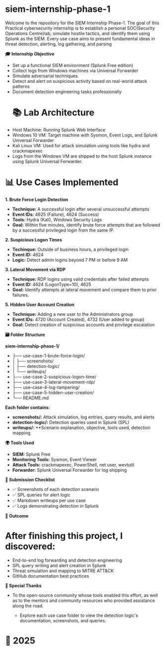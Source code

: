 # siem-internship-phase-1
Welcome to the repository for the SIEM Internship Phase-1.
The goal of this Practical cybersecurity internship is to establish a personal SOC(Security Operations Centre)lab, simulate hostile tactics, and identify them using Splunk as the SIEM. Every use case aims to present fundamental ideas in threat detection, alerting, log gathering, and parsing


**🎓 Internship Objective**
- Set up a functional SIEM environment (Splunk Free edition)
- Collect logs from Windows machines via Universal Forwarder
- Simulate adversarial techniques
- Detect and alert on suspicious activity based on real-world attack patterns
- Document detection engineering tasks professionally
  # 📚 Lab Architecture
- Host Machine: Running Splunk Web Interface
- Windows 10 VM: Target machine with Sysmon, Event Logs, and Splunk Universal Forwarder
- Kali Linux VM: Used for attack simulation using tools like hydra and crackmapexec
- Logs from the Windows VM are shipped to the host Splunk instance using Splunk Universal Forwarder.


# 📊 Use Cases Implemented
**1. Brute Force Login Detection**
 - **Technique:** A successful login after several unsuccessful attempts
 - **Event IDs:** 4625 (Failure), 4624 (Success)
 - **Tools:** Hydra (Kali), Windows Security Logs
 -   **Goal:** Within five minutes, identify brute force attempts that are followed by a successful privileged login from the same IP.


**2. Suspicious Logon Times**
- **Techinque:** Outside of business hours, a privileged login
- **Event ID:** 4624
- **Logic:** Detect admin logins beyond 7 PM or before 9 AM


**3. Lateral Movement via RDP**
-  **Technique:** RDP logins using valid credentials after failed attempts
-  **Event ID:** 4624 (LogonType=10), 4625
-  **Goal:** Identify attempts at lateral movement and compare them to prior failures.


**5. Hidden User Account Creation**
-  **Technique:** Adding a new user to the Administrators group
-  **Event IDs:** 4720 (Account Created), 4732 (User added to group)
-  **Goal:** Detect creation of suspicious accounts and privilege escalation


**🗃️ Folder Structure**

**siem-internship-phase-1/**
- ├── use-case-1-brute-force-login/
- │   ├── screenshots/
- │   ├── detection-logic/
- │   └── writeups/
- ├── use-case-2-suspicious-logon-time/
- ├── use-case-3-lateral-movement-rdp/
- ├── use-case-4-log-tampering/
- ├── use-case-5-hidden-user-creation/
- └── README.md

**Each folder contains:**

- **screenshots/:** Attack simulation, log entries, query results, and alerts
- **detection-logic/:** Detection queries used in Splunk (SPL)
-  **writeups/:** **Scenario explanation, objective, tools used, detection mapping


**🌍 Tools Used**
- **SIEM:** Splunk Free
- **Monitoring Tools:** Sysmon, Event Viewer
- **Attack Tools:** crackmapexec, PowerShell, net user, wevtutil
- **Forwarder:** Splunk Universal Forwarder for log shipping


**📄 Submission Checklist**
- ✅   Screenshots of each detection scenario
- ✅   SPL queries for alert logic
- ✅   Markdown writeups per use case
- ✅  Logs demonstrating detection in Splunk


**🚀 Outcome**
#  After finishing this project, I discovered:
- End-to-end log forwarding and detection engineering
- SPL query writing and alert creation in Splunk
- Threat simulation and mapping to MITRE ATT&CK
- GitHub documentation best practices


**🌟 Special Thanks**
- To the open-source community whose tools enabled this effort, as well as to the mentors and community resources who provided assistance along the road.

  - Explore each use case folder to view the detection logic's documentation, screenshots, and queries.
 

# 📆 2025










